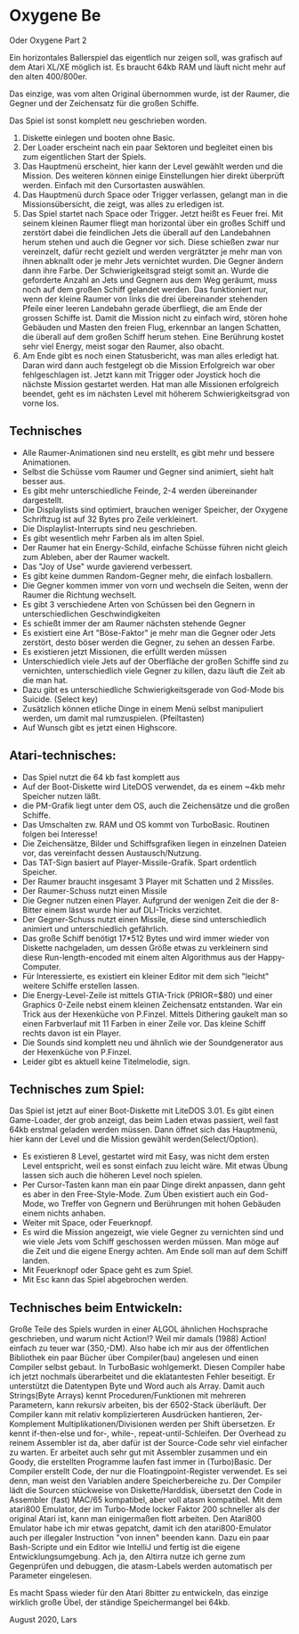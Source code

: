 # Oxygene Be

Oder Oxygene Part 2

Ein horizontales Ballerspiel das eigentlich nur zeigen soll,
was grafisch auf dem Atari XL/XE möglich ist. Es braucht
64kb RAM und läuft nicht mehr auf den alten 400/800er.

Das einzige, was vom alten Original übernommen wurde,
ist der Raumer, die Gegner und der Zeichensatz für die großen Schiffe. 

Das Spiel ist sonst komplett neu geschrieben worden.

1. Diskette einlegen und booten ohne Basic.
2. Der Loader erscheint nach ein paar Sektoren und begleitet einen bis zum eigentlichen Start der Spiels.
3. Das Hauptmenü erscheint, hier kann der Level gewählt werden und die Mission.
Des weiteren können einige Einstellungen hier direkt überprüft werden. Einfach mit den Cursortasten auswählen.
4. Das Hauptmenü durch Space oder Trigger verlassen, gelangt man in die Missionsübersicht, die zeigt, was alles
zu erledigen ist.
5. Das Spiel startet nach Space oder Trigger. Jetzt heißt es Feuer frei.
Mit seinem kleinen Raumer fliegt man horizontal über
ein großes Schiff und zerstört dabei die feindlichen Jets die
überall auf den Landebahnen herum stehen und auch die Gegner
vor sich. Diese schießen zwar nur vereinzelt, dafür recht gezielt und werden
vergrätzter je mehr man von ihnen abknallt oder je mehr Jets
vernichtet wurden. Die Gegner ändern dann ihre Farbe.
Der Schwierigkeitsgrad steigt somit an.
Wurde die geforderte Anzahl an Jets und Gegnern aus dem Weg geräumt,
muss noch auf dem großen Schiff gelandet werden. Das funktioniert
nur, wenn der kleine Raumer von links die
drei übereinander stehenden Pfeile einer leeren Landebahn gerade
überfliegt, die am Ende der grossen Schiffe ist.
Damit die Mission nicht zu einfach wird, stören hohe Gebäuden
und Masten den freien Flug, erkennbar an langen Schatten, die überall
auf dem großen Schiff herum stehen.
Eine Berührung kostet sehr viel Energy, meist sogar den Raumer,
also obacht.
6. Am Ende gibt es noch einen Statusbericht, was man alles erledigt hat. Daran wird dann auch festgelegt
ob die Mission Erfolgreich war ober fehlgeschlagen ist.
Jetzt kann mit Trigger oder Joystick hoch die nächste Mission gestartet werden.
Hat man alle Missionen erfolgreich beendet, geht es im nächsten Level mit höherem Schwierigkeitsgrad von vorne los.
 
## Technisches

* Alle Raumer-Animationen sind neu erstellt, es gibt mehr und bessere Animationen.
* Selbst die Schüsse vom Raumer und Gegner sind animiert, sieht halt besser aus.
* Es gibt mehr unterschiedliche Feinde, 2-4 werden übereinander dargestellt.
* Die Displaylists sind optimiert, brauchen weniger Speicher, der Oxygene Schriftzug ist auf
 32 Bytes pro Zeile verkleinert.
* Die Displaylist-Interrupts sind neu geschrieben.
* Es gibt wesentlich mehr Farben als im alten Spiel.
* Der Raumer hat ein Energy-Schild, einfache Schüsse führen nicht gleich zum Ableben, aber der Raumer wackelt.
* Das "Joy of Use" wurde gavierend verbessert.
* Es gibt keine dummen Random-Gegner mehr, die einfach losballern.
* Die Gegner kommen immer von vorn und wechseln die Seiten, wenn der Raumer die Richtung wechselt.
* Es gibt 3 verschiedene Arten von Schüssen bei den Gegnern in unterschiedlichen Geschwindigkeiten
* Es schießt immer der am Raumer nächsten stehende Gegner 
* Es existiert eine Art "Böse-Faktor" je mehr man die Gegner oder Jets zerstört, desto böser
 werden die Gegner, zu sehen an dessen Farbe.
* Es existieren jetzt Missionen, die erfüllt werden müssen
* Unterschiedlich viele Jets auf der Oberfläche der großen Schiffe sind zu vernichten,
 unterschiedlich viele Gegner zu killen, dazu läuft die Zeit ab die man hat.
* Dazu gibt es unterschiedliche Schwierigkeitsgerade von God-Mode bis Suicide. (Select key)
* Zusätzlich können etliche Dinge in einem Menü selbst manipuliert werden, um damit mal rumzuspielen.
 (Pfeiltasten)
* Auf Wunsch gibt es jetzt einen Highscore.

## Atari-technisches:
* Das Spiel nutzt die 64 kb fast komplett aus
* Auf der Boot-Diskette wird LiteDOS verwendet, da es einem ~4kb mehr Speicher nutzen läßt.
* die PM-Grafik liegt unter dem OS, auch die Zeichensätze und die großen Schiffe.
* Das Umschalten zw. RAM und OS kommt von TurboBasic. Routinen folgen bei Interesse!
* Die Zeichensätze, Bilder und Schiffsgrafiken liegen in einzelnen Dateien vor, das
 vereinfacht dessen Austausch/Nutzung. 
* Das TAT-Sign basiert auf Player-Missile-Grafik. Spart ordentlich Speicher.
* Der Raumer braucht insgesamt 3 Player mit Schatten und 2 Missiles.
* Der Raumer-Schuss nutzt einen Missile
* Die Gegner nutzen einen Player. Aufgrund der wenigen Zeit die der 8-Bitter einem lässt
 wurde hier auf DLI-Tricks verzichtet.
* Der Gegner-Schuss nutzt einen Missile, diese sind unterschiedlich animiert
 und unterschiedlich gefährlich.
* Das große Schiff benötigt 17*512 Bytes und wird immer wieder von Diskette nachgeladen,
 um dessen Größe etwas zu verkleinern sind diese Run-length-encoded mit einem alten Algorithmus aus
 der Happy-Computer.
* Für Interessierte, es existiert ein kleiner Editor mit dem sich "leicht" weitere Schiffe erstellen lassen.
* Die Energy-Level-Zeile ist mittels GTIA-Trick (PRIOR=$80) und einer Graphics 0-Zeile
nebst einem kleinen Zeichensatz entstanden. War ein Trick aus der Hexenküche von P.Finzel.
Mittels Dithering gaukelt man so einen Farbverlauf mit 11 Farben in einer Zeile vor.
Das kleine Schiff rechts davon ist ein Player. 
* Die Sounds sind komplett neu und ähnlich wie der Soundgenerator aus der Hexenküche von P.Finzel. 
* Leider gibt es aktuell keine Titelmelodie, sign.
 
## Technisches zum Spiel:
Das Spiel ist jetzt auf einer Boot-Diskette mit LiteDOS 3.01.
Es gibt einen Game-Loader, der grob anzeigt, das beim Laden etwas passiert, weil fast 64kb
erstmal geladen werden müssen.
Dann öffnet sich das Hauptmenü, hier kann der Level und die Mission gewählt werden(Select/Option).
* Es existieren 8 Level, gestartet wird mit Easy, was nicht dem ersten Level entspricht, weil es sonst
einfach zuu leicht wäre. Mit etwas Übung lassen sich auch die höheren Level noch spielen. 
* Per Cursor-Tasten kann man ein paar Dinge direkt anpassen, dann geht es aber in den Free-Style-Mode.
Zum Üben existiert auch ein God-Mode, wo Treffer von Gegnern und Berührungen mit hohen Gebäuden einem
nichts anhaben.
* Weiter mit Space, oder Feuerknopf.
* Es wird die Mission angezeigt, wie viele Gegner zu vernichten sind und wie viele Jets vom Schiff
geschossen werden müssen. Man möge auf die Zeit und die eigene Energy achten.
Am Ende soll man auf dem Schiff landen.
* Mit Feuerknopf oder Space geht es zum Spiel.
* Mit Esc kann das Spiel abgebrochen werden.
 
## Technisches beim Entwickeln: 
Große Teile des Spiels wurden in einer ALGOL ähnlichen Hochsprache
geschrieben, und warum nicht Action!?
Weil mir damals (1988) Action! einfach zu teuer war (350,-DM).
Also habe ich mir aus der
öffentlichen Bibliothek ein paar Bücher über Compiler(bau) angelesen
und einen Compiler selbst gebaut.
In TurboBasic wohlgemerkt. Diesen Compiler habe ich jetzt nochmals
überarbeitet und die
eklatantesten Fehler beseitigt. Er unterstützt die Datentypen Byte und Word auch als Array.
Damit auch Strings(Byte Arrays) kennt Proceduren/Funktionen mit mehreren Parametern,
kann rekursiv arbeiten, bis der 6502-Stack überläuft. Der Compiler kann mit relativ komplizierteren
Ausdrücken hantieren, 2er-Komplement Multiplikationen/Divisionen werden per Shift übersetzen.
Er kennt if-then-else und for-, while-, repeat-until-Schleifen.
Der Overhead zu reinem Assembler ist da, aber dafür ist der Source-Code sehr
viel einfacher zu warten. Er arbeitet auch sehr gut mit Assembler zusammen und
ein Goody, die erstellten Programme laufen fast immer in (Turbo)Basic.
Der Compiler erstellt Code, der nur die Floatingpoint-Register verwendet. Es sei denn, man weist den Variablen andere
Speicherbereiche zu.
Der Compiler lädt die Sourcen stückweise von Diskette/Harddisk,
übersetzt den Code in Assembler (fast) MAC/65 kompatibel, aber voll atasm kompatibel.
Mit dem atari800 Emulator, der im Turbo-Mode locker Faktor 200 schneller als der original
Atari ist, kann man einigermaßen flott arbeiten. Den Atari800 Emulator habe ich mir etwas gepatcht,
damit ich den atari800-Emulator auch per illegaler Instruction "von innen" beenden kann.
Dazu ein paar Bash-Scripte und ein Editor wie IntelliJ und fertig ist die eigene Entwicklungsumgebung.
Ach ja, den Altirra nutze ich gerne zum Gegenprüfen und debuggen, die atasm-Labels werden
automatisch per Parameter eingelesen.

Es macht Spass wieder für den Atari 8bitter zu entwickeln, 
das einzige wirklich große Übel, der ständige Speichermangel bei 64kb.


August 2020, Lars
